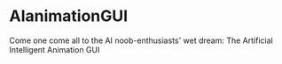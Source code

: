 # AIanimationGUI

Come one come all to the AI noob-enthusiasts' wet dream: The Artificial Intelligent Animation GUI
